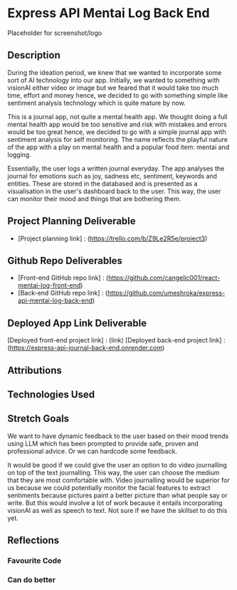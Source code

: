# Express API Mentai Log Back End

Placeholder for screenshot/logo

## Description

During the ideation period, we knew that we wanted to incorporate some sort of AI technology into our app. 
Initially, we wanted to something with visionAI either video or image but we feared that it would take too much time, effort and money hence, we decided to go with something simple like sentiment analysis technology which is quite mature by now. 

This is a journal app, not quite a mental health app. We thought doing a full mental health app would be too sensitive and risk with mistakes and errors would be too great hence, we decided to go with a simple journal app with sentiment analysis for self monitoring. The name reflects the playful nature of the app with a play on mental health and a popular food item: mentai and logging. 

Essentially, the user logs a written journal everyday. The app analyses the journal for emotions such as joy, sadness etc, sentiment, keywords and entities. These are stored in the databased and is presented as a visualisation in the user's dashboard back to the user. This way, the user can monitor their mood and things that are bothering them.

## Project Planning Deliverable

- [Project planning link] : (https://trello.com/b/Z9Le2R5e/project3)

## Github Repo Deliverables

- [Front-end GitHub repo link] : (https://github.com/cangelic001/react-mentai-log-front-end)
- [Back-end GitHub repo link] : (https://github.com/umeshroka/express-api-mentai-log-back-end)

## Deployed App Link Deliverable

[Deployed front-end project link] : (link)
[Deployed back-end project link] : (https://express-api-journal-back-end.onrender.com)

## Attributions

## Technologies Used

## Stretch Goals

We want to have dynamic feedback to the user based on their mood trends using LLM which has been prompted to provide safe, proven and professional advice. Or we can hardcode some feedback.

It would be good if we could give the user an option to do video journalling on top of the text journalling. This way, the user can choose the medium that they are most comfortable with. Video journalling would be superior for us because we could potentially monitor the facial features to extract sentiments because pictures paint a better picture than what people say or write. But this would involve a lot of work because it entails incorporating visionAI as well as speech to text. Not sure if we have the skillset to do this yet. 

## Reflections

### Favourite Code

### Can do better